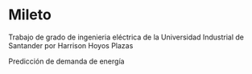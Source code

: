 # Mileto

Trabajo de grado de ingenieria eléctrica de la Universidad Industrial de Santander por Harrison Hoyos Plazas

Predicción de demanda de energía 
